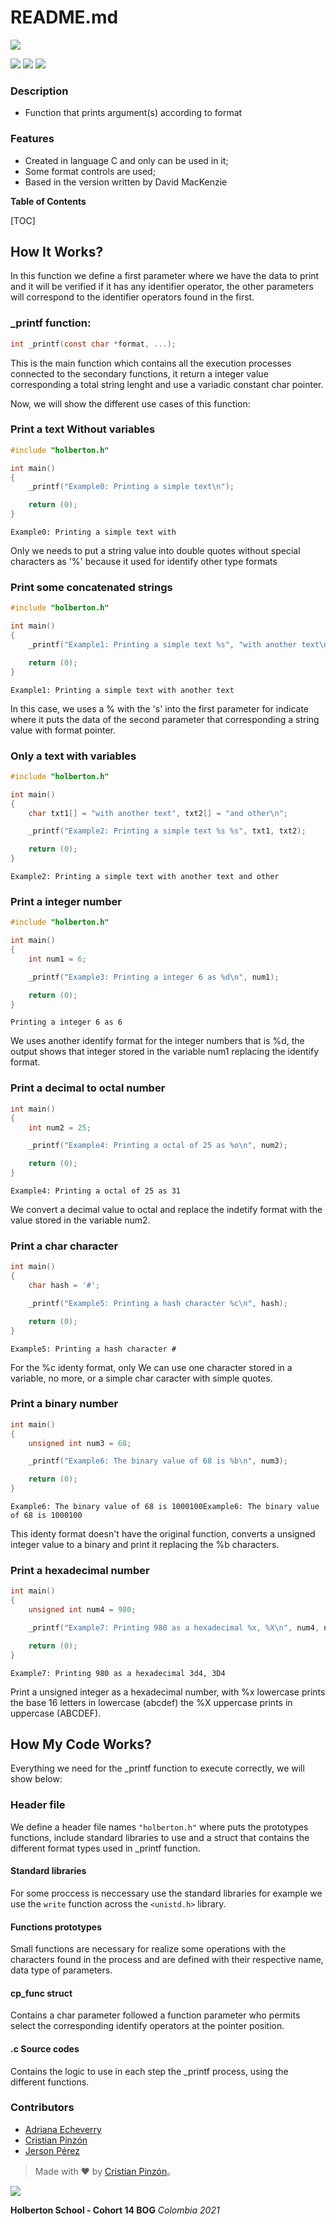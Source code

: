 # README.md

![](https://pandao.github.io/editor.md/images/logos/editormd-logo-180x180.png)

![](https://img.shields.io/github/contributors/faykris/printf) ![](https://img.shields.io/github/last-commit/faykris/printf) ![](https://img.shields.io/github/commit-activity/m/faykris/printf)

### Description
- Function that prints argument(s) according to format

### Features
- Created in language C and only can be used in it;
- Some format controls are used;
- Based in the version written by David MacKenzie

**Table of Contents**

[TOC]

## How It Works?
In this function we define a first parameter where we have the data to print and it will be verified if it has any identifier operator, the other parameters will correspond to the identifier operators found in the first.
### _printf function:
```C
int _printf(const char *format, ...);
```
This is the main function which contains all the execution processes connected to the secondary functions, it return a integer value corresponding a total string lenght and use a variadic constant char pointer.

Now, we will show the different use cases of this function: 
### Print a text Without variables
```C
#include "holberton.h"

int main()
{
	_printf("Example0: Printing a simple text\n");

	return (0);
}
```
```
Example0: Printing a simple text with

```
Only we needs to put a string value into double quotes without special characters as '%' because it used for identify other type formats

### Print some concatenated strings
```C
#include "holberton.h"

int main()
{
	_printf("Example1: Printing a simple text %s", "with another text\n");

	return (0);
}
```
```
Example1: Printing a simple text with another text

```
In this case, we uses a % with the 's' into the first parameter for indicate where it puts the data of the second parameter that corresponding a string value with format pointer.
### Only a text with variables
```C
#include "holberton.h"

int main()
{
	char txt1[] = "with another text", txt2[] = "and other\n";

	_printf("Example2: Printing a simple text %s %s", txt1, txt2);

	return (0);
}
```
```
Example2: Printing a simple text with another text and other

```
### Print a integer number
```C
#include "holberton.h"

int main()
{
	int num1 = 6; 

	_printf("Example3: Printing a integer 6 as %d\n", num1);

	return (0);
}
```
```
Printing a integer 6 as 6

```
We uses another identify format for the integer numbers that is %d, the output shows that integer stored in the variable num1 replacing the identify format.
### Print a decimal to octal number 
```C
int main()
{
	int num2 = 25; 

	_printf("Example4: Printing a octal of 25 as %o\n", num2);

	return (0);
}
```
```
Example4: Printing a octal of 25 as 31

```
We convert a decimal value to octal and replace the indetify format with the value stored in the variable num2.

### Print a char character
```C
int main()
{
	char hash = '#'; 

	_printf("Example5: Printing a hash character %c\n", hash);

	return (0);
}
```
```
Example5: Printing a hash character #

```
For the %c identy format, only We can use one character stored in a variable, no more, or a simple char caracter with simple quotes.

### Print a binary number
```C
int main()
{
	unsigned int num3 = 68; 

	_printf("Example6: The binary value of 68 is %b\n", num3);

	return (0);
}
```
```
Example6: The binary value of 68 is 1000100Example6: The binary value of 68 is 1000100

```
This identy format doesn't have the original function, converts a unsigned integer value to a binary and print it replacing the %b characters.

### Print a hexadecimal number
```C
int main()
{
	unsigned int num4 = 980;

	_printf("Example7: Printing 980 as a hexadecimal %x, %X\n", num4, num4);

	return (0);
}
```
```
Example7: Printing 980 as a hexadecimal 3d4, 3D4

```
Print a unsigned integer as a hexadecimal number, with %x lowercase prints the base 16 letters in lowercase (abcdef) the %X uppercase prints in uppercase (ABCDEF).

## How My Code Works?
Everything we need for the _printf function to execute correctly, we will show below:

### Header file
We define a header file names `"holberton.h"` where puts the prototypes functions, include standard libraries to use and a struct that contains the different format types used in _printf function.

#### Standard libraries
For some proccess is neccessary use the standard libraries for example we use the `write` function across the `<unistd.h>` library.

#### Functions prototypes
Small functions are necessary for realize some operations with the characters found in the process and are defined with their respective name, data type of parameters.

#### cp_func struct
Contains a char parameter followed a function parameter who permits select the corresponding identify operators at the pointer position.

#### .c Source codes
Contains the logic to use in each step the _printf process, using the different functions.

### Contributors
- [Adriana Echeverry ](https://github.com/adri_er)
- [Cristian Pinzón ](https://github.com/faykris)
- [Jerson Pérez ](https://github.com/jperez90)

> Made with ❤ by  [Cristian Pinzón](https://github.com/faykris)。

![](https://www.holbertonschool.com/holberton-logo.png)

**Holberton School - Cohort 14 BOG**
*Colombia 2021*